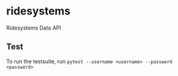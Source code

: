 # ridesystems
Ridesystems Data API

## Test
To run the testsuite, run `pytest --username <username> --password <password>`
